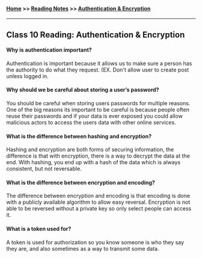#### [Home](https://joelmwatson.github.io) >> [Reading Notes](https://joelmwatson.github.io/reading-notes) >> [Authentication & Encryption](https://JoelMWatson.github.io/reading-notes/class-10-reading)

---

## Class 10 Reading: Authentication & Encryption

#### Why is authentication important?

Authentication is important because it allows us to make sure a person has the
authority to do what they request. (EX. Don't allow user to create post unless
logged in.

#### Why should we be careful about storing a user’s password?

You should be careful when storing users passwords for multiple reasons. One of
the big reasons its important to be careful is because people often reuse their
passwords and if your data is ever exposed you could allow malicious actors to
access the users data with other online services.

#### What is the difference between hashing and encryption?

Hashing and encryption are both forms of securing information, the difference is
that with encryption, there is a way to decrypt the data at the end. With hashing,
you end up with a hash of the data which is always consistent, but not reversable.

#### What is the difference between encryption and encoding?

The difference between encryption and encoding is that encoding is done with a
publicly available algorithm to allow easy reversal. Encryption is not able to be
reversed without a private key so only select people can access it.

#### What is a token used for?

A token is used for authorization so you know someone is who they say they are,
and also sometimes as a way to transmit some data.
